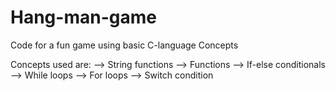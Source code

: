 # Hang-man-game

Code for a fun game using basic C-language Concepts

Concepts used are:
    --> String functions
    --> Functions
    --> If-else conditionals
    --> While loops
    --> For loops
    --> Switch condition

